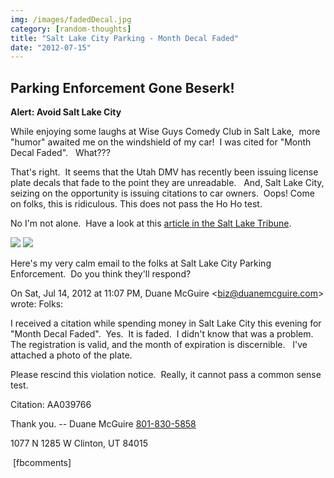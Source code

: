 ```yaml
---
img: /images/fadedDecal.jpg
category: [random-thoughts]
title: "Salt Lake City Parking - Month Decal Faded"
date: "2012-07-15"
---
```


## Parking Enforcement Gone Beserk!

**Alert: Avoid Salt Lake City**

While enjoying some laughs at Wise Guys Comedy Club in Salt Lake,  more "humor" awaited me on the windshield of my car!  I was cited for "Month Decal Faded".   What???

That's right.  It seems that the Utah DMV has recently been issuing license plate decals that fade to the point they are unreadable.   And, Salt Lake City, seizing on the opportunity is issuing citations to car owners.  Oops! Come on folks, this is ridiculous. This does not pass the Ho Ho test.

No I'm not alone.  Have a look at this [article in the Salt Lake Tribune](http://www.sltrib.com/sltrib/politics/54306078-90/lake-salt-billings-rolly.html.csp).

![](/images/fadedDecal.jpg) ![](/images/fadedDecalPlate.jpg)

Here's my very calm email to the folks at Salt Lake City Parking Enforcement.  Do you think they'll respond?

On Sat, Jul 14, 2012 at 11:07 PM, Duane McGuire <[biz@duanemcguire.com](mailto:biz@duanemcguire.com)\> wrote: Folks:

I received a citation while spending money in Salt Lake City this evening for "Month Decal Faded".  Yes.  It is faded.  I didn't know that was a problem.  The registration is valid, and the month of expiration is discernible.   I've attached a photo of the plate.

Please rescind this violation notice.  Really, it cannot pass a common sense test.

Citation: AA039766

Thank you. \-- Duane McGuire [801-830-5858](tel:801-830-5858)

1077 N 1285 W Clinton, UT 84015

 \[fbcomments\]
